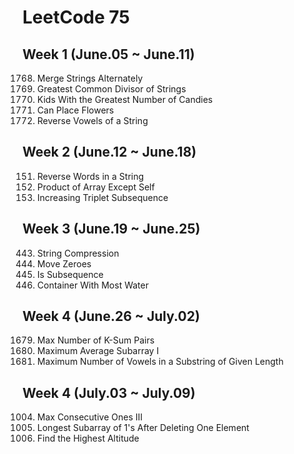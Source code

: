 # LeetCode 75

## Week 1 (June.05 ~ June.11)
1768. Merge Strings Alternately
1071. Greatest Common Divisor of Strings
1431. Kids With the Greatest Number of Candies
605. Can Place Flowers
345. Reverse Vowels of a String

## Week 2 (June.12 ~ June.18)
151. Reverse Words in a String
238. Product of Array Except Self
334. Increasing Triplet Subsequence

## Week 3 (June.19 ~ June.25)
443. String Compression
283. Move Zeroes
392. Is Subsequence
11. Container With Most Water

## Week 4 (June.26 ~ July.02)
1679. Max Number of K-Sum Pairs
643. Maximum Average Subarray I
1456. Maximum Number of Vowels in a Substring of Given Length

## Week 4 (July.03 ~ July.09)
1004. Max Consecutive Ones III
1493. Longest Subarray of 1's After Deleting One Element
1732. Find the Highest Altitude



